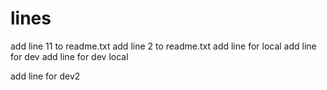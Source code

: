 # lines
add line 11 to readme.txt
add line 2  to readme.txt
add line for local
add line for dev
add line for dev local


add line for dev2


